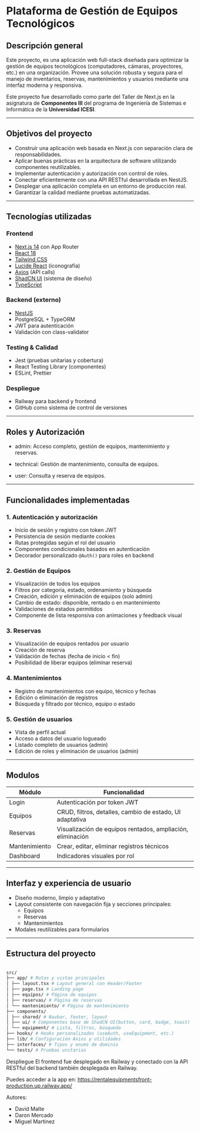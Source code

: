 # Plataforma de Gestión de Equipos Tecnológicos

## Descripción general

Este proyecto, es una aplicación web full-stack diseñada para optimizar la gestión de equipos tecnológicos (computadores, cámaras, proyectores, etc.) en una organización. Provee una solución robusta y segura para el manejo de inventarios, reservas, mantenimientos y usuarios mediante una interfaz moderna y responsiva.

Este proyecto fue desarrollado como parte del Taller de Next.js en la asignatura de **Componentes III** del programa de Ingeniería de Sistemas e Informática de la **Universidad ICESI**.

---

## Objetivos del proyecto

- Construir una aplicación web basada en Next.js con separación clara de responsabilidades.
- Aplicar buenas prácticas en la arquitectura de software utilizando componentes reutilizables.
- Implementar autenticación y autorización con control de roles.
- Conectar eficientemente con una API RESTful desarrollada en NestJS.
- Desplegar una aplicación completa en un entorno de producción real.
- Garantizar la calidad mediante pruebas automatizadas.

---

## Tecnologías utilizadas

### Frontend

- [Next.js 14](https://nextjs.org/) con App Router
- [React 18](https://react.dev/)
- [Tailwind CSS](https://tailwindcss.com/)
- [Lucide React](https://lucide.dev/) (iconografía)
- [Axios](https://axios-http.com/) (API calls)
- [ShadCN UI](https://ui.shadcn.com/) (sistema de diseño)
- [TypeScript](https://www.typescriptlang.org/)

### Backend (externo)

- [NestJS](https://nestjs.com/)
- PostgreSQL + TypeORM
- JWT para autenticación
- Validación con class-validator

### Testing & Calidad

- Jest (pruebas unitarias y cobertura)
- React Testing Library (componentes)
- ESLint, Prettier

### Despliegue

- Railway para backend y frontend
- GitHub como sistema de control de versiones

---

## Roles y Autorización
- admin: Acceso completo, gestión de equipos, mantenimiento y reservas.

- technical: Gestión de mantenimiento, consulta de equipos.

- user: Consulta y reserva de equipos.

---

## Funcionalidades implementadas

### 1. Autenticación y autorización

- Inicio de sesión y registro con token JWT
- Persistencia de sesión mediante cookies
- Rutas protegidas según el rol del usuario
- Componentes condicionales basados en autenticación
- Decorador personalizado `@Auth()` para roles en backend

### 2. Gestión de Equipos

- Visualización de todos los equipos
- Filtros por categoría, estado, ordenamiento y búsqueda
- Creación, edición y eliminación de equipos (solo admin)
- Cambio de estado: disponible, rentado o en mantenimiento
- Validaciones de estados permitidos
- Componente de lista responsiva con animaciones y feedback visual

### 3. Reservas

- Visualización de equipos rentados por usuario
- Creación de reserva
- Validación de fechas (fecha de inicio < fin)
- Posibilidad de liberar equipos (eliminar reserva)

### 4. Mantenimientos

- Registro de mantenimientos con equipo, técnico y fechas
- Edición o eliminación de registros
- Búsqueda y filtrado por técnico, equipo o estado

### 5. Gestión de usuarios

- Vista de perfil actual
- Acceso a datos del usuario logueado
- Listado completo de usuarios (admin)
- Edición de roles y eliminación de usuarios (admin)

---

## Modulos

| Módulo        | Funcionalidad                                              |
| ------------- | ---------------------------------------------------------- |
| Login         | Autenticación por token JWT                                |
| Equipos       | CRUD, filtros, detalles, cambio de estado, UI adaptativa   |
| Reservas      | Visualización de equipos rentados, ampliación, eliminación |
| Mantenimiento | Crear, editar, eliminar registros técnicos                 |
| Dashboard     | Indicadores visuales por rol                               |

---

## Interfaz y experiencia de usuario

- Diseño moderno, limpio y adaptativo
- Layout consistente con navegación fija y secciones principales:
  - Equipos
  - Reservas
  - Mantenimientos
- Modales reutilizables para formularios

---

## Estructura del proyecto

```bash

src/
├── app/ # Rutas y vistas principales
│ ├── layout.tsx # Layout general con Header/Footer
│ ├── page.tsx # Landing page
│ ├── equipos/ # Página de equipos
│ ├── reservas/ # Página de reservas
│ └── mantenimiento/ # Página de mantenimiento
├── components/
│ ├── shared/ # Navbar, footer, layout
│ ├── ui/ # Componentes base de ShadCN UI(button, card, badge, toast)
│ └── equipment/ # Lista, filtros, búsqueda
├── hooks/ # Hooks personalizados (useAuth, useEquipment, etc.)
├── lib/ # Configuración Axios y utilidades
├── interfaces/ # Tipos y enums de dominio
└── tests/ # Pruebas unitarias

```

Despliegue
El frontend fue desplegado en Railway y conectado con la API RESTful del backend también desplegada en Railway.

Puedes acceder a la app en: https://rentalequipmentsfront-production.up.railway.app/

Autores:

* David Malte
* Daron Mercado
* Miguel Martinez